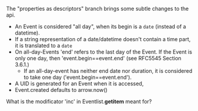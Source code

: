 The "properties as descriptors" branch brings some subtle changes to the api.

- An Event is considered "all day", when its begin is a `date` (instead of a datetime).
- If a string representation of a date/datetime doesn't contain a time part, it is translated to a `date`
- On all-day-Events 'end' refers to the last day of the Event. If the Event is only one day, then 'event.begin==event.end' (see RFC5545 Section 3.6.1.)
    + If an all-day-event has neither end date nor duration, it is considered to take one day ('event.begin==event.end').
- A UID is generated for an Event when it is accessed, 
- Event.created defaults to arrow.now()

What is the modificator 'inc' in Eventlist.__getitem__ meant for?
